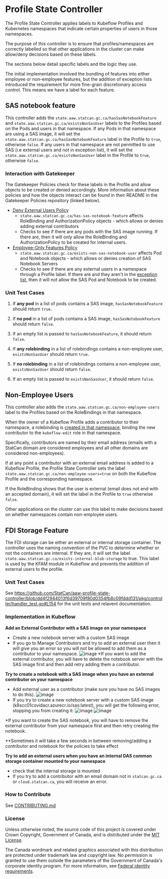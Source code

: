 # Profile State Controller

The Profile State Controller applies labels to Kubeflow Profiles and Kubernetes namespaces that indicate certain properties of users in those namespaces.

The purpose of this controller is to ensure that profiles/namespaces are correctly labelled so that other applications in the cluster can make allow/deny decisions based on these labels.

The sections below detail specific labels and the logic they use.

The initial implementation involved the bundling of features into either employee or non-employee features, but the addition of exception lists introduced the requirement for more fine-grain discretionary access control. This means we have a label for each feature.
## SAS notebook feature

This controller adds the `state.aaw.statcan.gc.ca/hasSasNotebookFeature` and `state.aaw.statcan.gc.ca/existsNonSasUser` labels to the Profiles based on the Pods and users in that namespace.
If any Pods in that namespace are using a SAS image, it will set the `state.aaw.statcan.gc.ca/hasSasNotebookFeature` label in the Profile to `true`, otherwise `false`.
If any users in that namespace are not permitted to use SAS (i.e external users and not in exception list), it will set the `state.aaw.statcan.gc.ca/existsNonSasUser` label in the Profile to `true`, otherwise `false`.

### Interaction with Gatekeeper

The Gatekeeper Policies check for these labels in the Profile and allow objects to be created or denied accordingly. More information about these policies and how the objects interact can be found in their README in the Gatekeeper Policies repository (linked below).
- [Deny External Users Policy](https://github.com/StatCan/gatekeeper-policies/tree/master/general/deny-external-users)
  - `state.aaw.statcan.gc.ca/has-sas-notebook-feature` affects RoleBinding and AuthorizationPolicy objects - which allows or denies adding external contributors
  - Checks to see if there are any pods with the SAS image running. If there are, then it will only allow the RoleBinding and AuthorizationPolicy to be created for internal users.
- [Employee-Only Features Policy](https://github.com/StatCan/gatekeeper-policies/tree/master/pod-security-policy/deny-employee-only-features)
  - `state.aaw.statcan.gc.ca/exists-non-sas-notebook-user` affects Pod and Notebook objects - which allows or denies creation of SAS Notebook Servers
  - Checks to see if there are any external users in a namespace through a Profile label. If there are and they aren't in the [exception list](https://github.com/StatCan/aaw-kubeflow-profiles/blob/main/non-employee-exceptions-config.jsonnet), then it will not allow the SAS Pod and Notebook to be created.

### Unit Test Cases

1. If **any pod** in a list of pods contains a SAS image, `hasSasNotebookFeature` should return `true`.
2. If **no pod** in a list of pods contains a SAS image,  `hasSasNotebookFeature` should return `false`.
3. If an empty list is passed to `hasSasNotebookFeature`, it should return `false`.

4. If **any rolebinding** in a list of rolebindings contains a non-employee user, `existsNonSasUser` should return `true`.
5. If **no rolebinding** in a list of rolebindings contains a non-employee user, `existsNonSasUser` should return `false`.
6. If an empty list is passed to `existsNonSasUser`, it should return `false`.

## Non-Employee Users

This controller also adds the `state.aaw.statcan.gc.ca/non-employee-users` label to the Profiles based on the RoleBindings in that namespace.

When the owner of a Kubeflow Profile adds a contributor to their namespace, a rolebinding is [created in that namespace](https://www.kubeflow.org/docs/components/multi-tenancy/getting-started/#managing-contributors-manually), binding the new contributor to the `kubeflow-edit` role in that namespace.

Specifically, contributors are named by their email address (emails with a StatCan domain are considered employees and all other domains are considered non-employees).

If at any point a contributor with an external email address is added to a Kubeflow Profile, the Profile State Controller sets the label `state.aaw.statcan.gc.ca/non-employee-users=true` on both the Kubeflow Profile and the corresponding namespace.

If the RoleBinding shows that the user is external (email does not end with an accepted domain), it will set the label in the Profile to `true` otherwise `false`.

Other applications on the cluster can use this label to make decisions based on whether namespaces contain non-employee users.

## FDI Storage Feature
The FDI storage can be either an external or internal storage container. The controller uses the naming convention of the PVC to determine whether or not the containers are internal. If they are, it will set the label `state.aaw.statcan.gc.ca/exists-internal-blob-storage` to true. This label is used by the KFAM module in Kubeflow and prevents the addition of external users to the profile. 

### Unit Test Cases
See https://github.com/StatCan/aaw-profile-state-controller/blob/dd4f2944013f6d39709f80d0354fb8c09fddd131/pkg/controller/handler_test.go#L154 for the unit tests and relavent documentation.

### Implementation in Kubeflow
**Add an External Contributor with a SAS image on your namespace**
- Create a new notebook server with a custom SAS image
- If you go to Manage Contributors and try to add an external user then it will give you an error so you will not be allowed to add them as a contributor to your namespace.
![image](https://user-images.githubusercontent.com/57377830/171225642-4291de80-9e33-4f3f-9192-d0d608269198.png)
*If you want to add the external contributor, you will have to delete the notebook server with the SAS image first and then add retry adding them a contributor.

**Try to create a notebook with a SAS image when you have an external contributor on your namespace**
- Add external user as a contributor (make sure you have no SAS images to do this).
![image](https://user-images.githubusercontent.com/57377830/171225762-69ec2ac1-425b-4d9f-975b-dc6bc251833d.png)
- If you try to create a new notebook server with a custom SAS image (k8scc01covidacr.azurecr.io/sas:latest), you will get the following error, stopping you from creating it:
![image](https://user-images.githubusercontent.com/57377830/171225844-5f1e9da6-f304-4c82-8d26-81f0be0aa577.png)
![image](https://user-images.githubusercontent.com/57377830/171225864-cfd8fa61-b8a8-41ed-a5f8-3d316d7bf35c.png)


*If you want to create the SAS notebook, you will have to remove the external contributor from your namespace first and then retry creating the notebook.

**Sometimes it will take a few seconds in between removing/adding a contributor and notebook for the policies to take effect

**Try to add an external users when you have an internal DAS common storage container mounted to your namespace**
- check that the internal storage is mounted
- If you try to add a contributor with an email domain not in `statcan.gc.ca` or `cloud.statcan.ca`, you will receive an error.


### How to Contribute

See [CONTRIBUTING.md](CONTRIBUTING.md)

### License

Unless otherwise noted, the source code of this project is covered under Crown Copyright, Government of Canada, and is distributed under the [MIT License](LICENSE).

The Canada wordmark and related graphics associated with this distribution are protected under trademark law and copyright law.
No permission is granted to use them outside the parameters of the Government of Canada's corporate identity program.
For more information, see [Federal identity requirements](https://www.canada.ca/en/treasury-board-secretariat/topics/government-communications/federal-identity-requirements.html).
